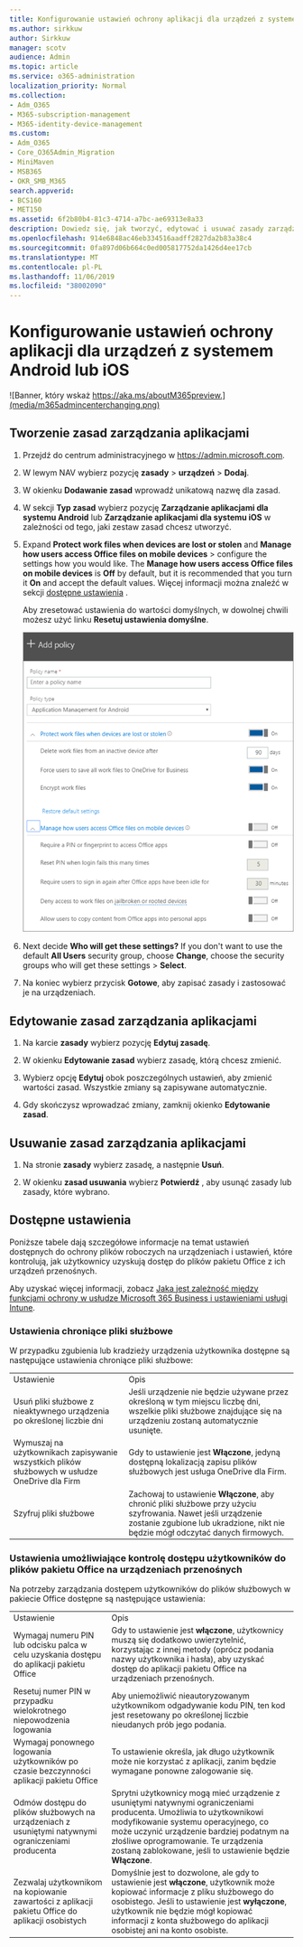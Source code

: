 ```yaml
---
title: Konfigurowanie ustawień ochrony aplikacji dla urządzeń z systemem Android lub iOS
ms.author: sirkkuw
author: Sirkkuw
manager: scotv
audience: Admin
ms.topic: article
ms.service: o365-administration
localization_priority: Normal
ms.collection:
- Adm_O365
- M365-subscription-management
- M365-identity-device-management
ms.custom:
- Adm_O365
- Core_O365Admin_Migration
- MiniMaven
- MSB365
- OKR_SMB_M365
search.appverid:
- BCS160
- MET150
ms.assetid: 6f2b80b4-81c3-4714-a7bc-ae69313e8a33
description: Dowiedz się, jak tworzyć, edytować i usuwać zasady zarządzania aplikacjami oraz chronić pliki robocze na urządzeniach z systemem Android lub iOS.
ms.openlocfilehash: 914e6848ac46eb334516aadff2827da2b83a38c4
ms.sourcegitcommit: 0fa897d06b664c0ed005817752da1426d4ee17cb
ms.translationtype: MT
ms.contentlocale: pl-PL
ms.lasthandoff: 11/06/2019
ms.locfileid: "38002090"
---
```

# <a name="set-app-protection-settings-for-android-or-ios-devices"></a>Konfigurowanie ustawień ochrony aplikacji dla urządzeń z systemem Android lub iOS

![Banner, który wskaż https://aka.ms/aboutM365preview.](media/m365admincenterchanging.png)

## <a name="create-an-app-management-policy"></a>Tworzenie zasad zarządzania aplikacjami

1. Przejdź do centrum administracyjnego w <a href="https://go.microsoft.com/fwlink/p/?linkid=837890" target="_blank">https://admin.microsoft.com</a>. 
    
2. W lewym NAV wybierz pozycję **zasady** \> **urządzeń** \> **Dodaj**.
  
3. W okienku **Dodawanie zasad** wprowadź unikatową nazwę dla zasad. 
    
4. W sekcji **Typ zasad** wybierz pozycję **Zarządzanie aplikacjami dla systemu Android** lub **Zarządzanie aplikacjami dla systemu iOS** w zależności od tego, jaki zestaw zasad chcesz utworzyć. 
    
5. Expand **Protect work files when devices are lost or stolen** and **Manage how users access Office files on mobile devices** \> configure the settings how you would like. The **Manage how users access Office files on mobile devices** is **Off** by default, but it is recommended that you turn it **On** and accept the default values. Więcej informacji można znaleźć w sekcji [dostępne ustawienia](#available-settings) . 
    
    Aby zresetować ustawienia do wartości domyślnych, w dowolnej chwili możesz użyć linku **Resetuj ustawienia domyślne**. 
    
    ![Screenshot of Create a policy with Application management for Android selected](media/eabbe06d-ac0a-4f3a-8630-68c808b1e662.png)
  
6. Next decide **Who will get these settings?** If you don't want to use the default **All Users** security group, choose **Change**, choose the security groups who will get these settings \> **Select**.
    
7. Na koniec wybierz przycisk **Gotowe**, aby zapisać zasady i zastosować je na urządzeniach. 
    
## <a name="edit-an-app-management-policy"></a>Edytowanie zasad zarządzania aplikacjami

1. Na karcie **zasady** wybierz pozycję **Edytuj zasadę**.
    
2. W okienku **Edytowanie zasad** wybierz zasadę, którą chcesz zmienić. 
    
3. Wybierz opcję **Edytuj** obok poszczególnych ustawień, aby zmienić wartości zasad. Wszystkie zmiany są zapisywane automatycznie. 
    
4. Gdy skończysz wprowadzać zmiany, zamknij okienko **Edytowanie zasad**. 
    
## <a name="delete-an-app-management-policy"></a>Usuwanie zasad zarządzania aplikacjami

1. Na stronie **zasady** wybierz zasadę, a następnie **Usuń**.
    
2. W okienku **zasad usuwania** wybierz **Potwierdź** , aby usunąć zasady lub zasady, które wybrano. 
    
## <a name="available-settings"></a>Dostępne ustawienia

Poniższe tabele dają szczegółowe informacje na temat ustawień dostępnych do ochrony plików roboczych na urządzeniach i ustawień, które kontrolują, jak użytkownicy uzyskują dostęp do plików pakietu Office z ich urządzeń przenośnych.
  
 Aby uzyskać więcej informacji, zobacz [Jaka jest zależność między funkcjami ochrony w usłudze Microsoft 365 Business i ustawieniami usługi Intune](map-protection-features-to-intune-settings.md). 
  
### <a name="settings-that-protect-work-files"></a>Ustawienia chroniące pliki służbowe

W przypadku zgubienia lub kradzieży urządzenia użytkownika dostępne są następujące ustawienia chroniące pliki służbowe:
  
|||
|:-----|:-----|
|Ustawienie  <br/> |Opis  <br/> |
|Usuń pliki służbowe z nieaktywnego urządzenia po określonej liczbie dni  <br/> |Jeśli urządzenie nie będzie używane przez określoną w tym miejscu liczbę dni, wszelkie pliki służbowe znajdujące się na urządzeniu zostaną automatycznie usunięte.  <br/> |
|Wymuszaj na użytkownikach zapisywanie wszystkich plików służbowych w usłudze OneDrive dla Firm  <br/> |Gdy to ustawienie jest **Włączone**, jedyną dostępną lokalizacją zapisu plików służbowych jest usługa OneDrive dla Firm.  <br/> |
|Szyfruj pliki służbowe  <br/> |Zachowaj to ustawienie **Włączone**, aby chronić pliki służbowe przy użyciu szyfrowania. Nawet jeśli urządzenie zostanie zgubione lub ukradzione, nikt nie będzie mógł odczytać danych firmowych.  <br/> |
   
### <a name="settings-that-control-how-users-access-office-files-on-mobile-devices"></a>Ustawienia umożliwiające kontrolę dostępu użytkowników do plików pakietu Office na urządzeniach przenośnych

Na potrzeby zarządzania dostępem użytkowników do plików służbowych w pakiecie Office dostępne są następujące ustawienia:
  
|||
|:-----|:-----|
|Ustawienie  <br/> |Opis  <br/> |
|Wymagaj numeru PIN lub odcisku palca w celu uzyskania dostępu do aplikacji pakietu Office  <br/> |Gdy to ustawienie jest **włączone**, użytkownicy muszą się dodatkowo uwierzytelnić, korzystając z innej metody (oprócz podania nazwy użytkownika i hasła), aby uzyskać dostęp do aplikacji pakietu Office na urządzeniach przenośnych.  <br/> |
|Resetuj numer PIN w przypadku wielokrotnego niepowodzenia logowania  <br/> |Aby uniemożliwić nieautoryzowanym użytkownikom odgadywanie kodu PIN, ten kod jest resetowany po określonej liczbie nieudanych prób jego podania.  <br/> |
|Wymagaj ponownego logowania użytkowników po czasie bezczynności aplikacji pakietu Office  <br/> |To ustawienie określa, jak długo użytkownik może nie korzystać z aplikacji, zanim będzie wymagane ponowne zalogowanie się.  <br/> |
|Odmów dostępu do plików służbowych na urządzeniach z usuniętymi natywnymi ograniczeniami producenta  <br/> |Sprytni użytkownicy mogą mieć urządzenie z usuniętymi natywnymi ograniczeniami producenta. Umożliwia to użytkownikowi modyfikowanie systemu operacyjnego, co może uczynić urządzenie bardziej podatnym na złośliwe oprogramowanie. Te urządzenia zostaną zablokowane, jeśli to ustawienie będzie **Włączone**.  <br/> |
|Zezwalaj użytkownikom na kopiowanie zawartości z aplikacji pakietu Office do aplikacji osobistych  <br/> |Domyślnie jest to dozwolone, ale gdy to ustawienie jest **włączone**, użytkownik może kopiować informacje z pliku służbowego do osobistego. Jeśli to ustawienie jest **wyłączone**, użytkownik nie będzie mógł kopiować informacji z konta służbowego do aplikacji osobistej ani na konto osobiste.  <br/> |
   

  

